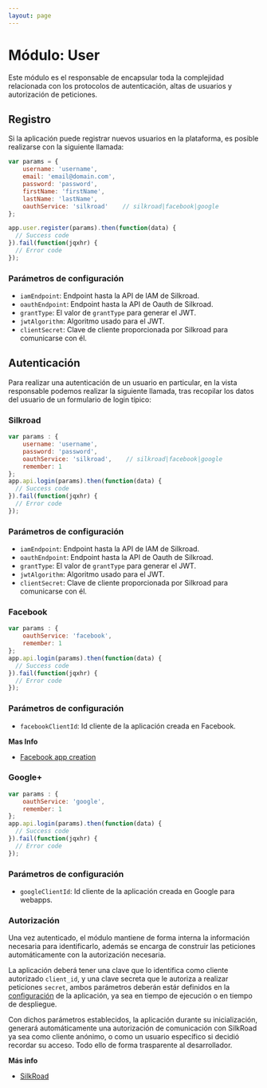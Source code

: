 ```yaml
---
layout: page
---
```


Módulo: User
============

Este módulo es el responsable de encapsular toda la complejidad relacionada con los protocolos de autenticación, altas de usuarios y autorización de peticiones.

## Registro ##

Si la aplicación puede registrar nuevos usuarios en la plataforma, es posible realizarse con la siguiente llamada:

```javascript
var params = {
    username: 'username',
    email: 'email@domain.com',
    password: 'password',
    firstName: 'firstName',
    lastName: 'lastName',
    oauthService: 'silkroad'    // silkroad|facebook|google
};

app.user.register(params).then(function(data) {
  // Success code
}).fail(function(jqxhr) {
  // Error code
});
```

### Parámetros de configuración

* `iamEndpoint`: Endpoint hasta la API de IAM de Silkroad.
* `oauthEndpoint`: Endpoint hasta la API de Oauth de Silkroad.
* `grantType`: El valor de `grantType` para generar el JWT.
* `jwtAlgorithm`: Algoritmo usado para el JWT.
* `clientSecret`: Clave de cliente proporcionada por Silkroad para comunicarse con él.

## Autenticación ##


Para realizar una autenticación de un usuario en particular, en la vista responsable podemos realizar la siguiente llamada, tras recopilar los datos del usuario de un formulario de login típico:

### Silkroad
```javascript
var params : {
    username: 'username',
    password: 'password',
    oauthService: 'silkroad',    // silkroad|facebook|google
    remember: 1
};
app.api.login(params).then(function(data) {
  // Success code
}).fail(function(jqxhr) {
  // Error code
});
```

### Parámetros de configuración

* `iamEndpoint`: Endpoint hasta la API de IAM de Silkroad.
* `oauthEndpoint`: Endpoint hasta la API de Oauth de Silkroad.
* `grantType`: El valor de `grantType` para generar el JWT.
* `jwtAlgorithm`: Algoritmo usado para el JWT.
* `clientSecret`: Clave de cliente proporcionada por Silkroad para comunicarse con él.

### Facebook
```javascript
var params : {
    oauthService: 'facebook',
    remember: 1
};
app.api.login(params).then(function(data) {
  // Success code
}).fail(function(jqxhr) {
  // Error code
});
```

### Parámetros de configuración

* `facebookClientId`: Id cliente de la aplicación creada en Facebook.

**Mas Info**

* [Facebook app creation](https://developers.facebook.com/apps)


### Google+
```javascript
var params : {
    oauthService: 'google',
    remember: 1
};
app.api.login(params).then(function(data) {
  // Success code
}).fail(function(jqxhr) {
  // Error code
});
```

### Parámetros de configuración

* `googleClientId`: Id cliente de la aplicación creada en Google para webapps.

### Autorización ###

Una vez autenticado, el módulo mantiene de forma interna la información necesaria para identificarlo, además se encarga de construir las peticiones automáticamente con la autorización necesaria.

La aplicación deberá tener una clave que lo identifica como cliente autorizado `client_id`, y una clave secreta que le autoriza a realizar peticiones `secret`, ambos parámetros deberán estár definidos en la [configuración](core_base) de la aplicación, ya sea en tiempo de ejecución o en tiempo de despliegue.

Con dichos parámetros establecidos, la aplicación durante su inicialización, generará automáticamente una autorización de comunicación con SilkRoad ya sea como cliente anónimo, o como un usuario específico si decidió recordar su acceso. Todo ello de forma trasparente al desarrollador.

**Más info**

* [SilkRoad](http://jira.mundoreader.com/confluence/display/SILKROAD/SilkRoad+-+Resources+API)
